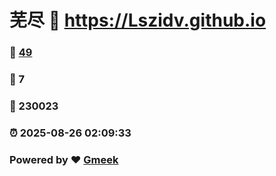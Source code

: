 # 芜尽 :link: https://Lszidv.github.io 
### :page_facing_up: [49](https://Lszidv.github.io/tag.html) 
### :speech_balloon: 7 
### :hibiscus: 230023 
### :alarm_clock: 2025-08-26 02:09:33 
### Powered by :heart: [Gmeek](https://github.com/Meekdai/Gmeek)
